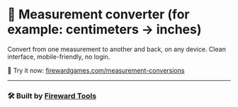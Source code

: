 # 🔢 Measurement converter (for example: centimeters -> inches) 

Convert from one measurement to another and back, on any device.
Clean interface, mobile-friendly, no login.

🧪 Try it now: [firewardgames.com/measurement-conversions](https://firewardgames.com/measurement-conversions)

---

### 🛠 Built by [Fireward Tools](https://firewardgames.com)
